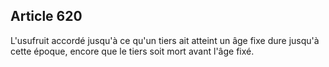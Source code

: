 Article 620
----
L'usufruit accordé jusqu'à ce qu'un tiers ait atteint un âge fixe dure jusqu'à
cette époque, encore que le tiers soit mort avant l'âge fixé.
